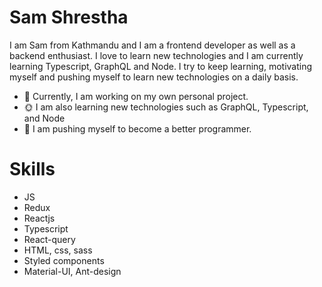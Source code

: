 # Sam Shrestha

I am Sam from Kathmandu and I am a frontend developer as well as a backend enthusiast. I love to learn new technologies and I am currently learning Typescript, GraphQL and Node. I try to keep learning, motivating myself and pushing myself to learn new technologies on a daily basis.

- 👷 Currently, I am working on my own personal project. 
- 🌞 I am also learning new technologies such as GraphQL, Typescript, and Node
- 💪  I am pushing myself to become a better programmer.

# Skills
- JS
- Redux
- Reactjs
- Typescript
- React-query
- HTML, css, sass
- Styled components
- Material-UI, Ant-design
